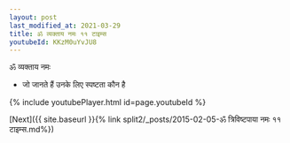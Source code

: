```yaml
---
layout: post
last_modified_at: 2021-03-29
title: ॐ व्यक्ताय नमः ११ टाइम्स
youtubeId: KKzM0uYvJU8
---
```

 
 
 ॐ व्यक्ताय नमः  
 
 -  जो जानते हैं उनके लिए स्पष्टता कौन है 
 
  
 
  
 
 
 
 
 
 


{% include youtubePlayer.html id=page.youtubeId %}
 
[Next]({{ site.baseurl }}{% link  split2/_posts/2015-02-05-ॐ त्रिविष्टपाया नमः ११ टाइम्स.md%})
 
